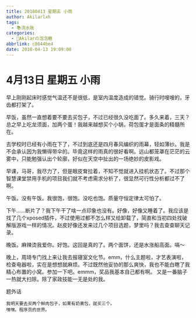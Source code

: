 ```yaml
---
title: 20180413 星期五 小雨
author: Akilarlxh
tags:
  - 📚流水账
categories:
  - 🍬Akilarの泡泡糖
abbrlink: c8644be4
date: 2018-04-13 19:09:00
---
```

# 4月13日 星期五 小雨

早上刚刚起床时感觉气温还不是很低，是室内温度造成的错觉。骑行时嗖嗖的，牙齿都打架了。

早饭，虽然一直想着要不要去买包子，不过已经很久没吃面了。多久来着，三天？总之早上吃龙须面，加两个蛋！我越来越想买个小锅，荷包蛋才是面条的精髓所在。

去学校时已经有小雨在下了，不过到底还是四月春风编织的雨幕，轻如薄纱。我是不会承认因为我懒得带伞的。毕竟这样的雨真的很好看啊。远山都笼罩在茫茫的云雾中，只能勉强认出个轮廓，好似在天空中扯出的一场绝妙的皮影戏。

早课，马哥，我尽力了，但是眼皮耷拉着，不知不觉就进入挂机状态了。不过那个智慧课堂禁用手机的项目我们就不考虑需求分析了，很显然可行性分析都过不了啊。

午饭。没有午饭。我很饱，很饱。没吃也饱。质量守恒定律太可怕了。

下午……断片了？我下午干了啥一点印象也没有。好像，好像又睡着了。我应该是找了几个xposed插件，不过使用过都不怎么样又给卸载了，简直和当初四处找破解版游戏一样的情况。赵皮好像还发来过几个项目选题，梦里吗？我去查查聊天记录。

晚饭。麻辣烫我爱你。好饱。这回是真的了。两个面饼，还是水涨船高面。嗝～

晚上，周琦专门找上来让我去报寝室文化节。emm，什么主题啦，才艺表演啦，检查电器啦，实在是想想就麻烦。不过既然他妥协的那么爽快，我也不能白瞎了我精心布置的小窝。参加一下吧。emmm，奖品我基本自己都有啊。
又是一番脑子一热就大扫除。除了家政技能一无是处的我。

题外话
```
我明天要去买两个鲜肉包子，如果有奶黄包，就买三个。
嘿嘿。程序员的世界。
```